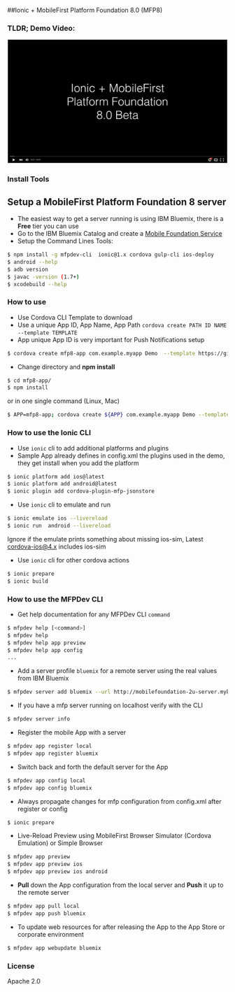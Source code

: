 ##Ionic + MobileFirst Platform Foundation 8.0 (MFP8)

### TLDR; Demo Video:
[![Ionic + MFPF8 Video click to play](video_preview.jpg)](https://www.youtube.com/watch?v=DlxZYxXszIw)

### Install Tools

## Setup a MobileFirst Platform Foundation 8 server 

- The easiest way to get a server running is using IBM Bluemix, there is a **Free** tier you can use
- Go to the IBM Bluemix Catalog and create a [Mobile Foundation Service](https://new-console.ng.bluemix.net/catalog/services/mobile-foundation/)
- Setup the Command Lines Tools:

```bash
$ npm install -g mfpdev-cli  ionic@1.x cordova gulp-cli ios-deploy
$ android --help
$ adb version
$ javac -version (1.7+)
$ xcodebuild --help
```

### How to use

- Use Cordova CLI Template to download
- Use a unique App ID, App Name, App Path `cordova create PATH ID NAME --template TEMPLATE`
- App unique App ID is very important for Push Notifications setup

```bash
$ cordova create mfp8-app com.example.myapp Demo  --template https://github.com/csantanapr/mfp8-ionic-demo.git
```

- Change directory and **npm install**

```bash
$ cd mfp8-app/
$ npm install
```

or in one single command (Linux, Mac)

```bash
$ APP=mfp8-app; cordova create ${APP} com.example.myapp Demo --template https://github.com/csantanapr/mfp8-ionic-demo.git && cd ${APP} && npm install
````
### How to use the Ionic CLI

- Use `ionic` cli to add additional platforms and plugins
- Sample App already defines in config.xml the plugins used in the demo, they get install when you add the platform

```bash
$ ionic platform add ios@latest
$ ionic platform add android@latest
$ ionic plugin add cordova-plugin-mfp-jsonstore
```

- Use `ionic` cli to emulate and run

```bash
$ ionic emulate ios --livereload
$ ionic run  android --livereload
```
Ignore if the emulate prints something about missing ios-sim, Latest cordova-ios@4.x includes ios-sim

- Use `ionic` cli for other cordova actions

```bash
$ ionic prepare
$ ionic build
```

### How to use the MFPDev CLI

- Get help documentation for any MFPDev CLI `command`

```bash
$ mfpdev help [<command>]
$ mfpdev help
$ mfpdev help app preview
$ mfpdev help app config
...
```

- Add a server profile `bluemix` for a remote server using the real values from IBM Bluemix

```bash
$ mfpdev server add bluemix --url http://mobilefoundation-2u-server.mybluemix.net:80 --login admin --password ***** --setdefault
```

- If you have a mfp server running on localhost verify with the CLI

```bash
$ mfpdev server info
```

- Register the mobile App with a server

```bash
$ mfpdev app register local
$ mfpdev app register bluemix
```

- Switch back and forth the default server for the App

```bash
$ mfpdev app config local 
$ mfpdev app config bluemix
```

- Always propagate changes for mfp configuration from config.xml after register or config

```bash
$ ionic prepare 
```

- Live-Reload Preview using MobileFirst Browser Simulator (Cordova Emulation) or Simple Browser

```bash
$ mfpdev app preview
$ mfpdev app preview ios
$ mfpdev app preview ios android
```

- **Pull** down the App configuration from the local server and **Push** it up to the remote server

```bash
$ mfpdev app pull local
$ mfpdev app push bluemix
```

- To update web resources for after releasing the App to the App Store or corporate environment

```bash
$ mfpdev app webupdate bluemix
```


### License
Apache 2.0

